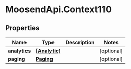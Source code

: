 # MoosendApi.Context110

## Properties
Name | Type | Description | Notes
------------ | ------------- | ------------- | -------------
**analytics** | [**[Analytic]**](Analytic.md) |  | [optional] 
**paging** | [**Paging**](Paging.md) |  | [optional] 


